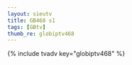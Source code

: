 ```yaml
--- 
layout: sieutv
title: GB468 s1
tags: [GBtv]
thumb_re: globiptv468
---
```

{% include tvadv key="globiptv468" %} 
